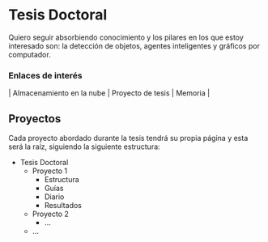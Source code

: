 # Tesis Doctoral

Quiero seguir absorbiendo conocimiento y los pilares en los que estoy interesado son: la detección de objetos, agentes inteligentes y gráficos por computador.

### Enlaces de interés

| Almacenamiento en la nube | Proyecto de tesis | Memoria |

## Proyectos

Cada proyecto abordado durante la tesis tendrá su propia página y esta será la raíz, siguiendo la siguiente estructura:

- Tesis Doctoral
    - Proyecto 1
        - Estructura
        - Guías  
        - Diario
        - Resultados
    - Proyecto 2
        - ...  
    - ...
    